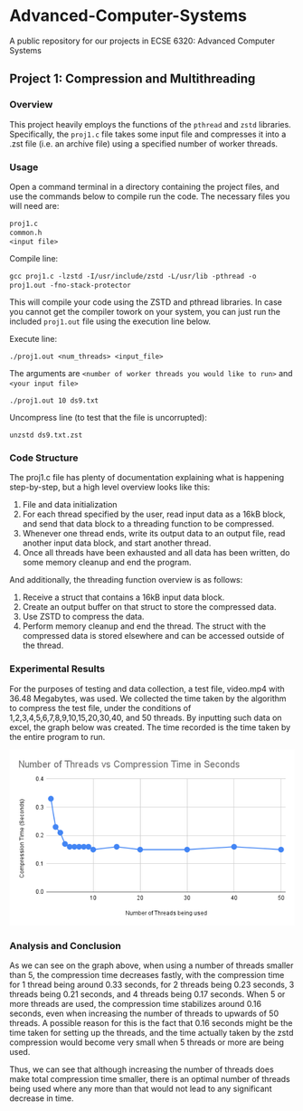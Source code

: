 # Advanced-Computer-Systems
A public repository for our projects in ECSE 6320: Advanced Computer Systems

## Project 1: Compression and Multithreading
### Overview
This project heavily employs the functions of the `pthread` and `zstd` libraries. Specifically, the `proj1.c` file takes some input file and compresses it into a .zst file (i.e. an archive file) using a specified number of worker threads.

### Usage
Open a command terminal in a directory containing the project files, and use the commands below to compile run the code. The necessary files you will need are:
```
proj1.c
common.h
<input file>
``` 

Compile line:
```
gcc proj1.c -lzstd -I/usr/include/zstd -L/usr/lib -pthread -o proj1.out -fno-stack-protector
```
This will compile your code using the ZSTD and pthread libraries. In case you cannot get the compiler towork on your system, you can just run the included `proj1.out` file using the execution line below.

Execute line:
```
./proj1.out <num_threads> <input_file>
```
The arguments are `<number of worker threads you would like to run>` and `<your input file>`
```
./proj1.out 10 ds9.txt
```

Uncompress line (to test that the file is uncorrupted):
```
unzstd ds9.txt.zst
```

### Code Structure
The proj1.c file has plenty of documentation explaining what is happening step-by-step, but a high level overview looks like this:
1) File and data initialization
2) For each thread specified by the user, read input data as a 16kB block, and send that data block to a threading function to be compressed.
3) Whenever one thread ends, write its output data to an output file, read another input data block, and start another thread.
4) Once all threads have been exhausted and all data has been written, do some memory cleanup and end the program.

And additionally, the threading function overview is as follows:
1) Receive a struct that contains a 16kB input data block.
2) Create an output buffer on that struct to store the compressed data.
3) Use ZSTD to compress the data.
4) Perform memory cleanup and end the thread. The struct with the compressed data is stored elsewhere and can be accessed outside of the thread.

### Experimental Results
For the purposes of testing and data collection, a test file, video.mp4 with 36.48 Megabytes, was used. We collected the time taken by the algorithm to compress the test file, under the conditions of 1,2,3,4,5,6,7,8,9,10,15,20,30,40, and 50 threads. By inputting such data on excel, the graph below was created. The time recorded is the time taken by the entire program to run.

![alt text](https://github.com/bernep/Advanced-Computer-Systems/blob/main/Project%201/results.png)

### Analysis and Conclusion

As we can see on the graph above, when using a number of threads smaller than 5, the compression time decreases fastly, with the compression time for 1 thread being around 0.33 seconds, for 2 threads being 0.23 seconds, 3 threads being 0.21 seconds, and 4 threads being 0.17 seconds. When 5 or more threads are used, the compression time stabilizes around 0.16 seconds, even when increasing the number of threads to upwards of 50 threads. A possible reason for this is the fact that 0.16 seconds might be the time taken for setting up the threads, and the time actually taken by the zstd compression would become very small when 5 threads or more are being used.

Thus, we can see that although increasing the number of threads does make total compression time smaller, there is an optimal number of threads being used where any more than that would not lead to any significant decrease in time.
